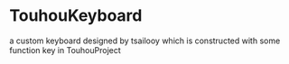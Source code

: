 # TouhouKeyboard
a custom keyboard designed by tsailooy which is constructed with some function key in TouhouProject
